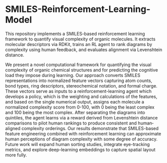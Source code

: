 # SMILES-Reinforcement-Learning-Model
This repository implements a SMILES-based reinforcement learning framework to quantify visual complexity of organic molecules. It extracts molecular descriptors via RDKit, trains an RL agent to rank diagrams by complexity using human feedback, and evaluates alignment via Levenshtein distance.

We present a novel computational framework for quantifying the visual complexity of organic chemical structures and for predicting the cognitive load they impose during learning. Our approach converts SMILES representations into normalized feature vectors capturing atom counts, bond types, ring descriptors, stereochemical notation, and formal charge. These vectors serve as inputs to a reinforcement-learning agent which develops a policy, which is the weighting and calculations of the features, and based on the single numerical output, assigns each molecule a normalized complexity score from 0-100, with 0 being the least complex and 100 being the most complex. After separating the diagrams into quintiles, the agent learns via a reward derived from Levenshtein distance comparisons to pilot human rankings to produce consistent and human‐aligned complexity orderings. Our results demonstrate that SMILES-based feature engineering combined with reinforcement learning can approximate human perceptions of diagram complexity with some degree of accuracy. Future work will expand human sorting studies, integrate eye-tracking metrics, and explore deep-learning embeddings to capture spatial layout more fully.
